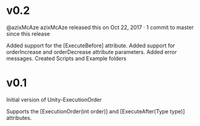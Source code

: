 # v0.2

@azixMcAze azixMcAze released this on Oct 22, 2017 · 1 commit to master since this release

Added support for the [ExecuteBefore] attribute.
Added support for orderIncrease and orderDecrease attribute parameters.
Added error messages.
Created Scripts and Example folders

# v0.1
Initial version of Unity-ExecutionOrder

Supports the [ExecutionOrder(int order)] and [ExecuteAfter(Type type)] attributes.